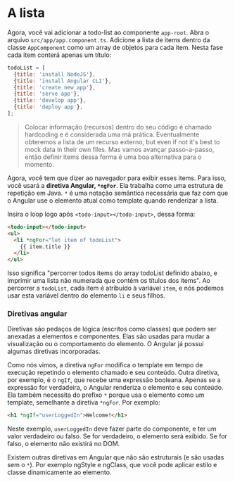 # A lista

Agora, você vai adicionar a todo-list ao componente `app-root`. Abra o arquivo `src/app/app.component.ts`. Adicione a lista de items dentro da classe `AppComponent` como um array de objetos para cada item. Nesta fase cada item conterá apenas um título:

```js
todoList = [
  {title: 'install NodeJS'},
  {title: 'install Angular CLI'},
  {title: 'create new app'},
  {title: 'serve app'},
  {title: 'develop app'},
  {title: 'deploy app'},
];
```

> Colocar informação \(recursos\) dentro do seu código é chamado hardcoding e é considerada uma má prática. Eventualmente obteremos a lista de um recurso externo, but even if not it's best to mock data in their own files. Mas vamos avançar passo-a-passo, então definir items dessa forma é uma boa alternativa para o momento.

Agora, você tem que dizer ao navegador para exibir esses items. Para isso, você usará a **diretiva Angular, `*ngFor`**. Ela trabalha como uma estrutura de repetição em Java.  `*` é uma notação semântica necessária que faz com que o Angular use o elemento atual como template quando renderizar a lista.


Insira o loop logo após `<todo-input></todo-input>`, dessa forma:

```html
<todo-input></todo-input>
<ul>
  <li *ngFor="let item of todoList">
    {{ item.title }}
  </li>
</ul>
```

Isso significa "percorrer todos items do array todoList definido abaixo, e imprimir uma lista não numerada que contém os títulos dos items". Ao percorrer a `todoList`, cada item é atribuído à variável `item`, e nós podemos usar esta variável dentro do elemento `li` e seus filhos.


### Diretivas angular

Diretivas são pedaços de lógica \(escritos como classes\) que podem ser anexadas a elementos e componentes. Elas são usadas para mudar a visualização ou o comportamento do elemento. O Angular já possui algumas diretivas incorporadas. 

Como nós vimos, a diretiva `ngFor` modifica o template em tempo de execução repetindo o elemento chamado e seu conteúdo. Outra diretiva, por exemplo, é o `ngIf`, que recebe uma expressão booleana. Apenas se a expressão for verdadeira, o Angular renderiza o elemento e seu conteúdo. Ela também necessita do prefixo `*` porque usa o elemento como um template, semelhante a diretiva `*ngFor`. Por exemplo:

```html
<h1 *ngIf="userLoggedIn">Welcome!</h1>
```

Neste exemplo, `userLoggedIn` deve fazer parte do componente, e ter um valor verdadeiro ou falso. Se for verdadeiro, o elemento será exibido. Se for falso, o elemento não existirá no DOM.

Existem outras diretivas em Angular que não são estruturais \(e são usadas sem o `*`\). Por exemplo ngStyle e ngClass, que você pode aplicar estilo e classe dinamicamente ao elemento.
